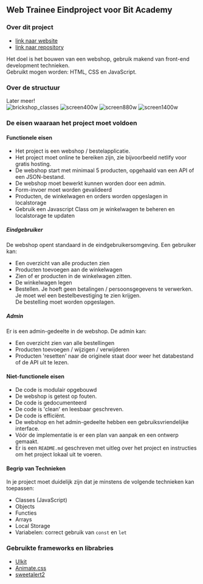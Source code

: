 ## Web Trainee Eindproject voor Bit Academy

### Over dit project

- [link naar website](https://tvandemeer.github.io)<br>
- [link naar repository](https://github.com/tvandemeer/tvandemeer.github.io)

Het doel is het bouwen van een webshop, gebruik makend van front-end development technieken.<br>
Gebruikt mogen worden: HTML, CSS en JavaScript.

### Over de structuur

Later meer!<br>
![brickshop_classes](https://github.com/tvandemeer/tvandemeer.github.io/assets/570579/20181725-ec8a-43f8-b0cb-e09c7e06cba4)
![screen400w](https://github.com/tvandemeer/tvandemeer.github.io/assets/570579/0f648d97-76ea-46b1-bc90-09bd9ef4d8dc)
![screen880w](https://github.com/tvandemeer/tvandemeer.github.io/assets/570579/739abcc4-489c-481a-b37b-e2e8e80a9f11)
![screen1400w](https://github.com/tvandemeer/tvandemeer.github.io/assets/570579/306a250a-7599-4295-a1b6-4443ae55b87a)


### De eisen waaraan het project moet voldoen

#### Functionele eisen

- Het project is een webshop / bestelapplicatie.
- Het project moet online te bereiken zijn, zie bijvoorbeeld netlify voor gratis hosting.
- De webshop start met minimaal 5 producten, opgehaald van een API of een JSON-bestand.
- De webshop moet bewerkt kunnen worden door een admin.
- Form-invoer moet worden gevalideerd
- Producten, de winkelwagen en orders worden opgeslagen in localstorage
- Gebruik een Javascript Class om je winkelwagen te beheren en localstorage te updaten

##### Eindgebruiker

De webshop opent standaard in de eindgebruikersomgeving. Een gebruiker kan:

- Een overzicht van alle producten zien
- Producten toevoegen aan de winkelwagen
- Zien of er producten in de winkelwagen zitten.
- De winkelwagen legen
- Bestellen. Je hoeft geen betalingen / persoonsgegevens te verwerken.<br>
Je moet wel een bestelbevestiging te zien krijgen.<br>
De bestelling moet worden opgeslagen.

##### Admin

Er is een admin-gedeelte in de webshop. De admin kan:

- Een overzicht zien van alle bestellingen
- Producten toevoegen / wijzigen / verwijderen
- Producten 'resetten' naar de originele staat door weer het databestand of de API uit te lezen.

#### Niet-functionele eisen

- De code is modulair opgebouwd
- De webshop is getest op fouten.
- De code is gedocumenteerd
- De code is 'clean' en leesbaar geschreven.
- De code is efficiënt.
- De webshop en het admin-gedeelte hebben een gebruiksvriendelijke interface.
- Vóór de implementatie is er een plan van aanpak en een ontwerp gemaakt.
- Er is een `README.md` geschreven met uitleg over het project en instructies om het project lokaal uit te voeren.

#### Begrip van Technieken

In je project moet duidelijk zijn dat je minstens de volgende technieken kan toepassen:

- Classes (JavaScript)
- Objects
- Functies
- Arrays
- Local Storage
- Variabelen: correct gebruik van `const` en `let`

### Gebruikte frameworks en librabries

- [UIkit](https://getuikit.com)
- [Animate.css](https://animate.style)
- [sweetalert2](https://sweetalert2.github.io)
